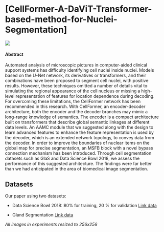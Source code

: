 # [**CellFormer-A-DaViT-Transformer-based-method-for-Nuclei-Segmentation**]
![](./overview.png)
#### Abstract
Automated analysis of microscopic pictures in computer-aided clinical support systems has difficulty identifying cell nuclei inside nuclei. Models based on the U-Net network, its derivatives or transformers, and their combinations have been proposed to segment cell nuclei, with positive results. However, these techniques omitted a number of details vital to simulating the regional appearance of the cell nucleus or missing a high-level representation of features for location dependence during decoding. For overcoming these limitations, the CellFormer network has been recommended in this research. With CellFormer, an encoder-decoder architecture, both the encoder and the decoder branches may mimic a long-range knowledge of semantics.
The encoder is a compact architecture built on transformers that describe global semantic linkages at different data levels. An AAMC module that we suggested along with the design to learn advanced features to enhance the feature representation is used by the decoder, which is an extended network topology, to convey data from the decoder.  In order to improve the boundaries of nuclear items on the global map for precise segmentation, an MSFB block with a novel bypass connection mechanism has been introduced. Through cell segmentation datasets such as GlaS and Data Science Bowl 2018, we assess the performance of this suggested architecture. The findings were far better than we had anticipated in the area of biomedical image segmentation.
## Datasets
Our paper using two datasets:
- Data Science Bowl 2018: 80% for training, 20 % for validation [Link data](https://www.kaggle.com/c/data-science-bowl-2018)

- Gland Segmentation [Link data](https://warwick.ac.uk/fac/cross_fac/tia/data/glascontest)

_All images in experiments resized to 256x256_


